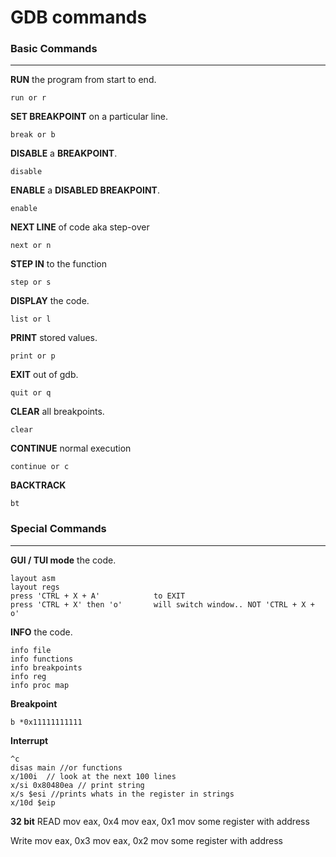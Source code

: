 # GDB commands

### Basic Commands 
---------------------------------------------------------
 **RUN** the program from start to end.
 ```
 run or r
 ```
 
 **SET BREAKPOINT** on a particular line.
 ```
 break or b
 ```
 
 **DISABLE** a **BREAKPOINT**.
 ```
 disable
 ```
 
 **ENABLE** a **DISABLED BREAKPOINT**.
 ```
 enable
 ```
 
 **NEXT LINE** of code aka step-over
 ```
 next or n
 ```
 
 **STEP IN** to the function
 ```
 step or s
 ```
 
 **DISPLAY** the code.
 ```
 list or l
 ```
 
 **PRINT** stored values.
 ```
 print or p
 ```
 
 **EXIT** out of gdb.
 ```
 quit or q
 ```
 
 **CLEAR** all breakpoints.
 ```
 clear
 ```
 
 **CONTINUE** normal execution
 ```
 continue or c       
 ```
 
 **BACKTRACK**
 ```
 bt
 ```
### Special Commands 
---------------------------------------------------------
 
 **GUI / TUI mode** the code.
 ```
 layout asm
 layout regs
 press 'CTRL + X + A'            to EXIT
 press 'CTRL + X' then 'o'       will switch window.. NOT 'CTRL + X + o'
 ```
 
 **INFO** the code.
 ```
 info file
 info functions
 info breakpoints
 info reg
 info proc map
 ```
 
 **Breakpoint**
 ```
 b *0x11111111111
 ```
**Interrupt**
```
^c
disas main //or functions
x/100i  // look at the next 100 lines
x/si 0x80480ea // print string
x/s $esi //prints whats in the register in strings
x/10d $eip

```

**32 bit**
READ
mov eax, 0x4
mov eax, 0x1
mov some register with address

Write
mov eax, 0x3
mov eax, 0x2
mov some register with address


